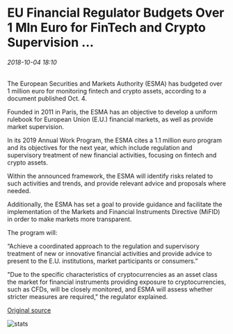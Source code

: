 # EU Financial Regulator Budgets Over 1 Mln Euro for FinTech and Crypto Supervision ...

###### 2018-10-04 18:10

The European Securities and Markets Authority (ESMA) has budgeted over 1 million euro for monitoring fintech and crypto assets, according to a document published Oct. 4.

Founded in 2011 in Paris, the ESMA has an objective to develop a uniform rulebook for European Union (E.U.) financial markets, as well as provide market supervision.

In its 2019 Annual Work Program, the ESMA cites a 1.1 million euro program and its objectives for the next year, which include regulation and supervisory treatment of new financial activities, focusing on fintech and crypto assets.

Within the announced framework, the ESMA will identify risks related to such activities and trends, and provide relevant advice and proposals where needed.

Additionally, the ESMA has set a goal to provide guidance and facilitate the implementation of the Markets and Financial Instruments Directive (MiFID) in order to make markets more transparent.

The program will:

“Achieve a coordinated approach to the regulation and supervisory treatment of new or innovative financial activities and provide advice to present to the E.U. institutions, market participants or consumers.”

"Due to the specific characteristics of cryptocurrencies as an asset class the market for financial instruments providing exposure to cryptocurrencies, such as CFDs, will be closely monitored, and ESMA will assess whether stricter measures are required," the regulator explained.

[Original source](https://cointelegraph.com/news/eu-financial-regulator-budgets-over-1-mln-euro-for-fintech-and-crypto-supervision)

![stats](https://c.statcounter.com/11760860/0/a89fa40b/1/ "stats")